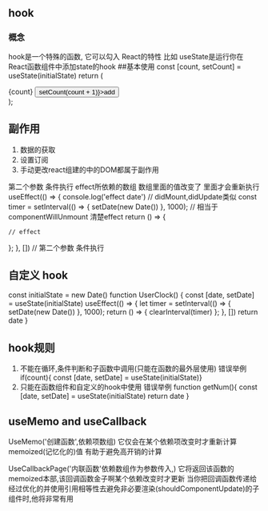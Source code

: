 ## hook
### 概念
hook是一个特殊的函数, 它可以勾入 React的特性
比如  useState是运行你在React函数组件中添加state的hook
##基本使用
const [count, setCount] = useState(initialState)
return (
  <div>
    {count}
    <button onClick={() => setCount(count + 1)}>add</button>
  </div>
);

## 副作用 
1.  数据的获取
2.  设置订阅
3.  手动更改react组建的中的DOM都属于副作用


第二个参数 条件执行  effect所依赖的数组  数组里面的值改变了 里面才会重新执行
useEffect(() => {
  console.log('effect date')
  // didMount,didUpdate类似 
  const timer = setInterval(() => {
    setDate(new Date())
  }, 1000);
  // 相当于componentWillUnmount 清楚effect
  return () => {
    
    // effect
  };
}, []) // 第二个参数 条件执行

## 自定义 hook
const initialState = new Date()
function UserClock() {
  const [date, setDate] = useState(initialState)
  useEffect(() => {
    let timer = setInterval(() => {
      setDate(new Date())
    }, 1000);
    return () => {
      clearInterval(timer)
    };
  }, [])
  return date
}
## hook规则 
1. 不能在循环,条件判断和子函数中调用(只能在函数的最外层使用)
错误举例 
if(count){ const [date, setDate] = useState(initialState)}
2. 只能在函数组件和自定义的hook中使用
错误举例
function getNum(){
  const [date, setDate] = useState(initialState)
  return  date
}

## useMemo  and  useCallback


UseMemo('创建函数',依赖项数组)
它仅会在某个依赖项改变时才重新计算memoized(记忆化的)值
有助于避免高开销的计算


UseCallbackPage('内联函数'依赖数组作为参数传入,)
它将返回该函数的memoized本部,该回调函数金子啊某个依赖改变时才更新
当你把回调函数传递给经过优化的并使用引用相等性去避免非必要渲染(shouldComponentUpdate)的子组件时,他将非常有用